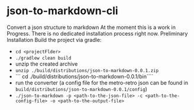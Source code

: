 # json-to-markdown-cli
Convert a json structure to markdown
At the moment this is a work in Progress. There is no dedicated installation process right now.
Preliminary Installation 
Build the project via gradle: 
- ```cd <projectFlder>```
- ```./gradlew clean build```
- unzip the created archive
- ```unzip ./build/distributions/json-to-markdown-0.0.1.zip```
- ``` cd ./build/distributions/json-to-markdown-0.0.1/bin````
- run the converter (a config file for the metro-retro json can be found in ```build/distributions/json-to-markdown-0.0.1/config```)
- ```./json-to-markdown -p <path-to-the-json-file> -c <path-to-the-config-file> -o <path-to-the-output-file>```

